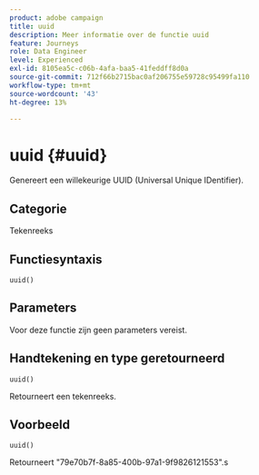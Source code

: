```yaml
---
product: adobe campaign
title: uuid
description: Meer informatie over de functie uuid
feature: Journeys
role: Data Engineer
level: Experienced
exl-id: 8105ea5c-c06b-4afa-baa5-41feddff8d0a
source-git-commit: 712f66b2715bac0af206755e59728c95499fa110
workflow-type: tm+mt
source-wordcount: '43'
ht-degree: 13%

---
```


# uuid {#uuid}

Genereert een willekeurige UUID (Universal Unique IDentifier).

## Categorie

Tekenreeks

## Functiesyntaxis

`uuid()`

## Parameters

Voor deze functie zijn geen parameters vereist.

## Handtekening en type geretourneerd

`uuid()`

Retourneert een tekenreeks.

## Voorbeeld

`uuid()`

Retourneert &quot;79e70b7f-8a85-400b-97a1-9f9826121553&quot;.s
